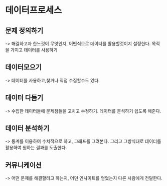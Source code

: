 # 데이터프로세스

## 문제 정의하기
-> 해결하고자 한느것이 무엇인지, 어떤식으로 데이터를 활용할것이지 설정한다.
목적을 가지고 데이터를 사용하기

## 데이터모으기
-> 데이터를 사용하고,찾거나 직접 수집할수도 있다.

## 데이터 다듬기
-> 수집한 데이터들에 문제점들을 고치고 수정하기. 데이터를 분석하기 쉽도록 해준다.

## 데이터 분석하기
-> 통계를 이용하여 수치적으로 하고, 그래프를 그려본다. 그리고 그방식대로 데이터를 활용하여 원하는 결과를 도출한다.

## 커뮤니케이션
-> 어떤 문제를 해결할려고 하는지, 어던 인사이트를 얻었는지 다른 사람에게 전달한다.


